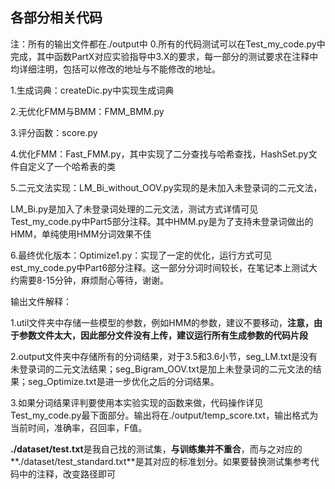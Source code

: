 ## 各部分相关代码
注：所有的输出文件都在./output中
0.所有的代码测试可以在Test_my_code.py中完成，其中函数PartX对应实验指导中3.X的要求，每一部分的测试要求在注释中均详细注明，包括可以修改的地址与不能修改的地址。

1.生成词典：createDic.py中实现生成词典

2.无优化FMM与BMM：FMM_BMM.py

3.评分函数：score.py

4.优化FMM：Fast_FMM.py，其中实现了二分查找与哈希查找，HashSet.py文件自定义了一个哈希表的类

5.二元文法实现：LM_Bi_without_OOV.py实现的是未加入未登录词的二元文法，

LM_Bi.py是加入了未登录词处理的二元文法，测试方式详情可见Test_my_code.py中Part5部分注释。其中HMM.py是为了支持未登录词做出的HMM，单纯使用HMM分词效果不佳

6.最终优化版本：Optimize1.py：实现了一定的优化，运行方式可见est_my_code.py中Part6部分注释。这一部分分词时间较长，在笔记本上测试大约需要8-15分钟，麻烦耐心等待，谢谢。



输出文件解释：

1.util文件夹中存储一些模型的参数，例如HMM的参数，建议不要移动，**注意，由于参数文件太大，因此部分文件没有上传，建议运行所有生成参数的代码片段**

2.output文件夹中存储所有的分词结果，对于3.5和3.6小节，seg_LM.txt是没有未登录词的二元文法结果；seg_Bigram_OOV.txt是加上未登录词的二元文法的结果；seg_Optimize.txt是进一步优化之后的分词结果。

3.如果分词结果评判要使用本实验实现的函数来做，代码操作详见Test_my_code.py最下面部分。输出将在./output/temp_score.txt，输出格式为当前时间，准确率，召回率，F值。



**./dataset/test.txt**是我自己找的测试集，**与训练集并不重合**，而与之对应的**./dataset/test_standard.txt**是其对应的标准划分。如果要替换测试集参考代码中的注释，改变路径即可

